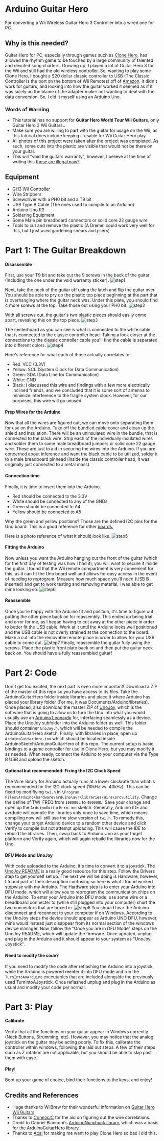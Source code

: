 # Arduino Guitar Hero
For converting a Wii Wireless Guitar Hero 3 Controller into a wired one for PC.

## Why is this needed?
Guitar Hero for PC, especially through games such as [Clone Hero](http://clonehero.net/), has allowed the rhythm game to be touched by a large community of talented and devoted song charters. Growing up, I played a lot of Guitar Hero 3 for the Wii and still had the old wireless controller. So, wanting to play some Clone Hero, I bought a $20 dollar classic controller to USB (The Classic Controller is the port on the bottom of Wii Remotes) off of [Amazon](https://www.amazon.com/Mayflash-Wii-Classic-Controller-Adapter/dp/B07BN49ZFR). It didn't work for guitars, and looking into how the guitar worked it seemed as if it was solely on the blame of the adapter maker not wanting to deal with the data conversion. So, I did it myself using an Arduino Uno.

### Words of Warning
- This tutorial has no support for **Guitar Hero World Tour Wii Guitars**, only Guitar Hero 3 Wii Guitars..
- Make sure you are willing to part with the guitar for usage on the Wii, as this tutorial does include keeping it usable for Wii Guitar Hero play.
- All photos of this project were taken after the project was completed. As such, some cuts into the plastic are visible that would not be there on your guitar.
- This will "void the guitars warranty", however, I believe at the time of writing this [those are illegal now?](https://www.npr.org/sections/thetwo-way/2018/04/11/601582169/warranty-void-if-removed-as-it-turns-out-feds-say-those-warnings-are-illegal)

## Equipment
- GH3 Wii Controller
- Wire Strippers
- Screwdriver with a PH0 bit and a T9 bit
- USB Type B Cable (The ones used to compile to an Arduino)
- Arduino Uno R3
- Soldering Equipment
- Some Male pin breadboard connectors or solid core 22 gauge wire
- Tools to cut and remove the plastic (A Dremel could work very well for this, but I just used gardening shears and pliers)

# Part 1: The Guitar Breakdown

#### Disassemble
First, use your T9 bit and take out the 9 screws in the back of the guitar (Including the one under the void warranty sticker).
![step1](https://i.imgur.com/vW0tMFV.jpg)

Next, take the neck of the guitar off using the latch and flip the guitar over. You should be able to pry up the plastic top piece beginning at the part that is overhanging where the guitar neck was. Under this plate, you should find 4 more screws at the top. Take those out using your PH0 bit.
![step2](https://i.imgur.com/6obJDri.jpg)

With all screws out, the guitar's two plastic pieces should easily come apart, revealing this on the top piece.
![step3](https://i.imgur.com/aVzCmqz.jpg)

The centerboard as you can see is what is connected to the white cable that is connected to the classic controller head. Taking a look closer at the connections to the classic controller cable you'll find the cable is separated into different colors.
![step4](https://i.imgur.com/R4gHC8w.jpg)

Here's reference for what each of those actually correlates to:
- Red: VCC (3.3V)
- Yellow: SCL (System Clock for Data Communication)
- Green: SDA (Data Line for Communication)
- White: GND
- Black: I discussed this wire and findings with a few more electrically inclined friends, and we concluded that it is some sort of antenna to minimize interference to the fragile system clock. However, for our purposes, this wire will go unused.

#### Prep Wires for the Arduino
Now that all the wires are figured out, we can move onto separating them for use on the Arduino. Take off the bundled cable cover and clean up the shield and insulation. There will be an uninsulated wire in the bundle, that is connected to the black wire. Strip each of the individually insulated wires and solder them to some male breadboard jumpers or solid core 22 gauge wire. These are just to aid in securing the wires into the Arduino. If you are concerned about inference and want the black cable to be utilized, solder it to a male breadboard pinhead (Inside the classic controller head, it was originally just connected to a metal mass).

#### Connection time
Finally, it is time to insert them into the Arduino.
- Red should be connected to the 3.3V
- White should be connected to any of the GNDs
- Green should be connected to A4
- Yellow should be connected to A5

Why the green and yellow positions? Those are the defined I2C pins for the Uno board. This is a good reference for other [boards.](https://www.arduino.cc/en/Reference/Wire)

Here is a photo reference of what it should look like.
![step5](https://i.imgur.com/i2WcJ2i.jpg)

#### Fitting the Arduino
Now unless you want the Arduino hanging out the front of the guitar (which for the first day of testing was how I had it), you will want to secure it inside the guitar. I found that the Wii remote compartment is very convenient for this, as it can fit the Uno board well and allows for easy access in the event of needing to reprogram. Measure how much space you'll need (USB B inserted) and get to work testing and removing material. I was able to get mine looking so:
![step6](https://i.imgur.com/UPS6upZ.jpg)

#### Reassemble
Once you're happy with the Arduino fit and position, it's time to figure out putting the other piece back on for reassembly. This ended up being trial and error for me, as I began having to cut away at the other piece in order to better fit the USB cable. Work at it until the Arduino looks well positioned and the USB cable is not overly strained at the connection to the board. Make a cut into the removable remote place in order to allow for your USB cable to come out.
![step7](https://i.imgur.com/SAKjnhH.jpg)
Finally, reassemble the guitar fully using the screws. Place the plastic front plate back on and then put the guitar neck back on. You should have a fully reassembled guitar!

# Part 2: Code
Don't get too excited, the next part is even more important! Download a ZIP of the master of this repo so you have access to its files. Take the ArduinoGuitarHero folder inside libraries and place it where Arduino has placed your library folder (For me, it was Documents/Arduino/libraries). Once placed, also download the master ZIP of [UnoJoy](https://github.com/AlanChatham/UnoJoy), which is the software that is going to allow us to turn the Uno into what you would usually use an [Arduino Leonardo](https://store.arduino.cc/usa/arduino-leonardo-with-headers) for, interfacing seamlessly as a device. Place the UnoJoy subfolder into the Arduino folder as well. This folder should container `UnoJoy.h`, which will be needed to compile the ArduinoGuitarHero sketch. Finally, with libraries in place, open up `ArduinoGuitarHero.ino` which should be located inside ArduinoSketch/ArduinoGuitarHero of this repo. The current setup is basic bindings to a game controller for use in Clone Hero, but you may modify it as needed. When ready, connect the Arduino to your computer via the Type B USB and upload the sketch.

#### Optional but recommended: Fixing the I2C Clock Speed
The Wire library for Arduino actually runs at a lower clockrate than what is reccommended for the I2C clock speed (10kHz vs. 40kHz). This can be fixed by modifiying `twi.h` in `\Program Files\Arduino\hardware\arduino\avr\libraries\Wire\src\utility`. Change the define of TWI_FREQ from `100000L` to `400000L`. Save your change and open up the `ArduinoGuitarHero.ino` sketch. Generally, Arduino IDE and avrdude will compile the libraries only once to save time, which means compiling now will still use the slow version of `twi.h`. To remedy this, change your target Arduino device to a random other device and click Verify to compile but not attempt uploading. This will cause the IDE to rebuild the libraries. Then, swap back to Arduino Uno as your target platform and Verify again, which will again rebuild the libraries now for the Uno.

#### DFU Mode and UnoJoy
With code uploaded to the Arduino, it's time to convert it to a joystick. The [UnoJoy README](https://github.com/AlanChatham/UnoJoy) is a really good resource for this step. Follow the Drivers step to get yourself set up. The next we will be doing is Hardware, however, I found part of their description confusing so here is what I found worked stepwise with my Arduino. The Hardware step is to enter your Arduino into DFU mode, which will allow you to reprogram the communication chips on the Arduino. To enter your Arduino into DFU mode, use some wire or a breadboard connecter to (while still plugged into your computer) short the two connectors that are boxed in.
![step8](https://i.imgur.com/erqv4xd.jpg)
You should hear the Arduino disconnect and reconnect to your computer if on Windows. According to the UnoJoy steps the device should appear as Arduino UNO DFU, however, mine would instead just disappear from its normal section of the windows device manager. Now, follow the "Once you are in DFU Mode" steps on the UnoJoy README, which will update the firmware. Once updated, unplug and plug in the Arduino and it should appear to your system as "UnoJoy Joystick".

#### Need to modify the code?
If you need to modify the code after reflashing the Arduino into a joystick, while the Arduino is powered reenter it into DFU mode and run the `TurnIntoAnArduino` executables that are included alongside the previously used TurnIntoAJoystick. Once reflashed unplug and plug in the Arduino as usual and modify your code per normal.

# Part 3: Play

#### Calibrate
Verify that all the functions on your guitar appear in Windows correctly (Neck Buttons, Strumming, etc). However, you may notice that the analog joystick on the guitar may be acting poorly. To fix this, calibrate the controller within windows, following the laid out steps. A few of their steps such as Z rotation are not applicable, but you should be able to skip past them with ease.

#### Play!
Boot up your game of choice, bind their functions to the keys, and enjoy!

## Credits and References
- Huge thanks to WiiBrew for their wonderful information on [Guitar Hero Wii Guitars](http://wiibrew.org/wiki/Wiimote/Extension_Controllers/Guitar_Hero_(Wii)_Guitars)
- Thanks to [ConnorJC](https://github.com/ccatlett2000) for the aid on figuring out the wire correlations.
- Credit to Gabriel Bianconi's [ArduinoNunchuck library](https://github.com/GabrielBianconi/arduino-nunchuk), which was a basis for the ArduinoGuitarHero library.
- Thanks to [Acai](https://www.twitch.tv/acai) for making me want to play Clone Hero so bad I did this.
